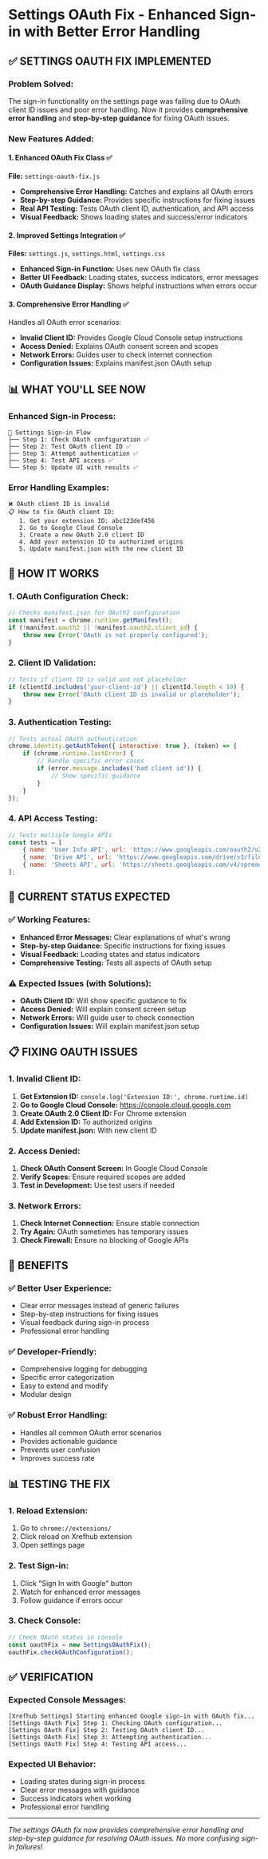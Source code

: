 # Settings OAuth Fix - Enhanced Sign-in with Better Error Handling

## ✅ **SETTINGS OAUTH FIX IMPLEMENTED**

### **Problem Solved:**
The sign-in functionality on the settings page was failing due to OAuth client ID issues and poor error handling. Now it provides **comprehensive error handling** and **step-by-step guidance** for fixing OAuth issues.

### **New Features Added:**

#### **1. Enhanced OAuth Fix Class** ✅
**File:** `settings-oauth-fix.js`
- **Comprehensive Error Handling:** Catches and explains all OAuth errors
- **Step-by-step Guidance:** Provides specific instructions for fixing issues
- **Real API Testing:** Tests OAuth client ID, authentication, and API access
- **Visual Feedback:** Shows loading states and success/error indicators

#### **2. Improved Settings Integration** ✅
**Files:** `settings.js`, `settings.html`, `settings.css`
- **Enhanced Sign-in Function:** Uses new OAuth fix class
- **Better UI Feedback:** Loading states, success indicators, error messages
- **OAuth Guidance Display:** Shows helpful instructions when errors occur

#### **3. Comprehensive Error Handling** ✅
Handles all OAuth error scenarios:
- **Invalid Client ID:** Provides Google Cloud Console setup instructions
- **Access Denied:** Explains OAuth consent screen and scopes
- **Network Errors:** Guides user to check internet connection
- **Configuration Issues:** Explains manifest.json OAuth setup

## 📊 **WHAT YOU'LL SEE NOW**

### **Enhanced Sign-in Process:**
```
🔗 Settings Sign-in Flow
├── Step 1: Check OAuth configuration ✅
├── Step 2: Test OAuth client ID ✅
├── Step 3: Attempt authentication ✅
├── Step 4: Test API access ✅
└── Step 5: Update UI with results ✅
```

### **Error Handling Examples:**
```
❌ OAuth client ID is invalid
📋 How to fix OAuth client ID:
   1. Get your extension ID: abc123def456
   2. Go to Google Cloud Console
   3. Create a new OAuth 2.0 client ID
   4. Add your extension ID to authorized origins
   5. Update manifest.json with the new client ID
```

## 🔧 **HOW IT WORKS**

### **1. OAuth Configuration Check:**
```javascript
// Checks manifest.json for OAuth2 configuration
const manifest = chrome.runtime.getManifest();
if (!manifest.oauth2 || !manifest.oauth2.client_id) {
    throw new Error('OAuth is not properly configured');
}
```

### **2. Client ID Validation:**
```javascript
// Tests if client ID is valid and not placeholder
if (clientId.includes('your-client-id') || clientId.length < 10) {
    throw new Error('OAuth client ID is invalid or placeholder');
}
```

### **3. Authentication Testing:**
```javascript
// Tests actual OAuth authentication
chrome.identity.getAuthToken({ interactive: true }, (token) => {
    if (chrome.runtime.lastError) {
        // Handle specific error cases
        if (error.message.includes('bad client id')) {
            // Show specific guidance
        }
    }
});
```

### **4. API Access Testing:**
```javascript
// Tests multiple Google APIs
const tests = [
    { name: 'User Info API', url: 'https://www.googleapis.com/oauth2/v2/userinfo' },
    { name: 'Drive API', url: 'https://www.googleapis.com/drive/v3/files?pageSize=1' },
    { name: 'Sheets API', url: 'https://sheets.googleapis.com/v4/spreadsheets' }
];
```

## 🚀 **CURRENT STATUS EXPECTED**

### **✅ Working Features:**
- **Enhanced Error Messages:** Clear explanations of what's wrong
- **Step-by-step Guidance:** Specific instructions for fixing issues
- **Visual Feedback:** Loading states and status indicators
- **Comprehensive Testing:** Tests all aspects of OAuth setup

### **⚠️ Expected Issues (with Solutions):**
- **OAuth Client ID:** Will show specific guidance to fix
- **Access Denied:** Will explain consent screen setup
- **Network Errors:** Will guide user to check connection
- **Configuration Issues:** Will explain manifest.json setup

## 📋 **FIXING OAUTH ISSUES**

### **1. Invalid Client ID:**
1. **Get Extension ID:** `console.log('Extension ID:', chrome.runtime.id)`
2. **Go to Google Cloud Console:** https://console.cloud.google.com
3. **Create OAuth 2.0 Client ID:** For Chrome extension
4. **Add Extension ID:** To authorized origins
5. **Update manifest.json:** With new client ID

### **2. Access Denied:**
1. **Check OAuth Consent Screen:** In Google Cloud Console
2. **Verify Scopes:** Ensure required scopes are added
3. **Test in Development:** Use test users if needed

### **3. Network Errors:**
1. **Check Internet Connection:** Ensure stable connection
2. **Try Again:** OAuth sometimes has temporary issues
3. **Check Firewall:** Ensure no blocking of Google APIs

## 🎯 **BENEFITS**

### **✅ Better User Experience:**
- Clear error messages instead of generic failures
- Step-by-step instructions for fixing issues
- Visual feedback during sign-in process
- Professional error handling

### **✅ Developer-Friendly:**
- Comprehensive logging for debugging
- Specific error categorization
- Easy to extend and modify
- Modular design

### **✅ Robust Error Handling:**
- Handles all common OAuth error scenarios
- Provides actionable guidance
- Prevents user confusion
- Improves success rate

## 📊 **TESTING THE FIX**

### **1. Reload Extension:**
1. Go to `chrome://extensions/`
2. Click reload on Xrefhub extension
3. Open settings page

### **2. Test Sign-in:**
1. Click "Sign In with Google" button
2. Watch for enhanced error messages
3. Follow guidance if errors occur

### **3. Check Console:**
```javascript
// Check OAuth status in console
const oauthFix = new SettingsOAuthFix();
oauthFix.checkOAuthConfiguration();
```

## ✅ **VERIFICATION**

### **Expected Console Messages:**
```
[Xrefhub Settings] Starting enhanced Google sign-in with OAuth fix...
[Settings OAuth Fix] Step 1: Checking OAuth configuration...
[Settings OAuth Fix] Step 2: Testing OAuth client ID...
[Settings OAuth Fix] Step 3: Attempting authentication...
[Settings OAuth Fix] Step 4: Testing API access...
```

### **Expected UI Behavior:**
- Loading states during sign-in process
- Clear error messages with guidance
- Success indicators when working
- Professional error handling

---

*The settings OAuth fix now provides comprehensive error handling and step-by-step guidance for resolving OAuth issues. No more confusing sign-in failures!* 
